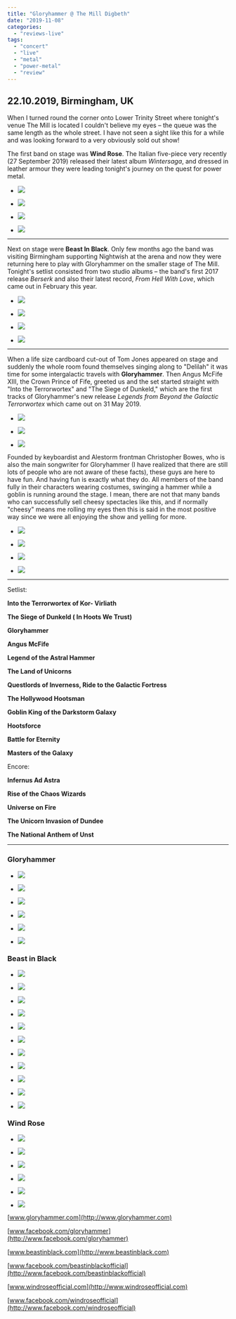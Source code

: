 ```yaml
---
title: "Gloryhammer @ The Mill Digbeth"
date: "2019-11-08"
categories: 
  - "reviews-live"
tags: 
  - "concert"
  - "live"
  - "metal"
  - "power-metal"
  - "review"
---
```


## 22.10.2019, Birmingham, UK

When I turned round the corner onto Lower Trinity Street where tonight's venue The Mill is located I couldn't believe my eyes – the queue was the same length as the whole street. I have not seen a sight like this for a while and was looking forward to a very obviously sold out show!

The first band on stage was **Wind Rose**. The Italian five-piece very recently (27 September 2019) released their latest album _Wintersaga_, and dressed in leather armour they were leading tonight's journey on the quest for power metal.

- ![](https://www.hellbound.ca/wp-content/uploads/2019/11/Wind-Rose01.jpg)
    
- ![](https://www.hellbound.ca/wp-content/uploads/2019/11/Wind-Rose02.jpg)
    
- ![](https://www.hellbound.ca/wp-content/uploads/2019/11/Wind-Rose03.jpg)
    
- ![](https://www.hellbound.ca/wp-content/uploads/2019/11/Wind-Rose.jpg)
    

* * *

Next on stage were **Beast In Black**. Only few months ago the band was visiting Birmingham supporting Nightwish at the arena and now they were returning here to play with Gloryhammer on the smaller stage of The Mill. Tonight's setlist consisted from two studio albums – the band's first 2017 release _Berserk_ and also their latest record, _From Hell With Love_, which came out in February this year.

- ![](https://www.hellbound.ca/wp-content/uploads/2019/11/Beast-In-Black01.jpg)
    
- ![](https://www.hellbound.ca/wp-content/uploads/2019/11/Beast-In-Black02.jpg)
    
- ![](https://www.hellbound.ca/wp-content/uploads/2019/11/Beast-In-Black03.jpg)
    
- ![](https://www.hellbound.ca/wp-content/uploads/2019/11/Beast-In-Black.jpg)
    

* * *

When a life size cardboard cut-out of Tom Jones appeared on stage and suddenly the whole room found themselves singing along to "Delilah" it was time for some intergalactic travels with **Gloryhammer**. Then Angus McFife XIII, the Crown Prince of Fife, greeted us and the set started straight with "Into the Terrorwortex" and "The Siege of Dunkeld," which are the first tracks of Gloryhammer's new release _Legends from Beyond the Galactic Terrorwortex_ which came out on 31 May 2019.

- ![](https://www.hellbound.ca/wp-content/uploads/2019/11/Gloryhammer.jpg)
    
- ![](https://www.hellbound.ca/wp-content/uploads/2019/11/Gloryhammer01.jpg)
    
- ![](https://www.hellbound.ca/wp-content/uploads/2019/11/Gloryhammer02.jpg)
    

Founded by keyboardist and Alestorm frontman Christopher Bowes, who is also the main songwriter for Gloryhammer (I have realized that there are still lots of people who are not aware of these facts), these guys are here to have fun. And having fun is exactly what they do. All members of the band fully in their characters wearing costumes, swinging a hammer while a goblin is running around the stage. I mean, there are not that many bands who can successfully sell cheesy spectacles like this, and if normally "cheesy" means me rolling my eyes then this is said in the most positive way since we were all enjoying the show and yelling for more.

- ![](https://www.hellbound.ca/wp-content/uploads/2019/11/Gloryhammer04.jpg)
    
- ![](https://www.hellbound.ca/wp-content/uploads/2019/11/Gloryhammer05.jpg)
    
- ![](https://www.hellbound.ca/wp-content/uploads/2019/11/Gloryhammer06.jpg)
    
- ![](https://www.hellbound.ca/wp-content/uploads/2019/11/Gloryhammer07.jpg)
    

* * *

Setlist:

**Into the Terrorwortex of Kor- Virliath**

**The Siege of Dunkeld ( In Hoots We Trust)**

**Gloryhammer**

**Angus McFife**

**Legend of the Astral Hammer**

**The Land of Unicorns**

**Questlords of Inverness, Ride to the Galactic Fortress**

**The Hollywood Hootsman**

**Goblin King of the Darkstorm Galaxy**

**Hootsforce**

**Battle for Eternity**

**Masters of the Galaxy**

Encore:

**Infernus Ad Astra**

**Rise of the Chaos Wizards**

**Universe on Fire**

**The Unicorn Invasion of Dundee**

**The National Anthem of Unst**

* * *

### Gloryhammer

- ![](https://www.hellbound.ca/wp-content/uploads/2019/11/Gloryhammer08.jpg)
    
- ![](https://www.hellbound.ca/wp-content/uploads/2019/11/Gloryhammer09.jpg)
    
- ![](https://www.hellbound.ca/wp-content/uploads/2019/11/Gloryhammer10.jpg)
    
- ![](https://www.hellbound.ca/wp-content/uploads/2019/11/Gloryhammer11.jpg)
    
- ![](https://www.hellbound.ca/wp-content/uploads/2019/11/Gloryhammer12.jpg)
    
- ![](https://www.hellbound.ca/wp-content/uploads/2019/11/Gloryhammer13.jpg)
    

### Beast in Black

- ![](https://www.hellbound.ca/wp-content/uploads/2019/11/Beast-In-Black04.jpg)
    
- ![](https://www.hellbound.ca/wp-content/uploads/2019/11/Beast-In-Black05.jpg)
    
- ![](https://www.hellbound.ca/wp-content/uploads/2019/11/Beast-In-Black06.jpg)
    
- ![](https://www.hellbound.ca/wp-content/uploads/2019/11/Beast-In-Black07.jpg)
    
- ![](https://www.hellbound.ca/wp-content/uploads/2019/11/Beast-In-Black08.jpg)
    
- ![](https://www.hellbound.ca/wp-content/uploads/2019/11/Beast-In-Black09.jpg)
    
- ![](https://www.hellbound.ca/wp-content/uploads/2019/11/Beast-In-Black10.jpg)
    
- ![](https://www.hellbound.ca/wp-content/uploads/2019/11/Beast-In-Black11.jpg)
    
- ![](https://www.hellbound.ca/wp-content/uploads/2019/11/Beast-In-Black12.jpg)
    
- ![](https://www.hellbound.ca/wp-content/uploads/2019/11/Beast-In-Black13.jpg)
    
- ![](https://www.hellbound.ca/wp-content/uploads/2019/11/Beast-In-Black14.jpg)
    

### Wind Rose

- ![](https://www.hellbound.ca/wp-content/uploads/2019/11/Wind-Rose04.jpg)
    
- ![](https://www.hellbound.ca/wp-content/uploads/2019/11/Wind-Rose05.jpg)
    
- ![](https://www.hellbound.ca/wp-content/uploads/2019/11/Wind-Rose06.jpg)
    
- ![](https://www.hellbound.ca/wp-content/uploads/2019/11/Wind-Rose07.jpg)
    
- ![](https://www.hellbound.ca/wp-content/uploads/2019/11/Wind-Rose08.jpg)
    
- ![](https://www.hellbound.ca/wp-content/uploads/2019/11/Wind-Rose09.jpg)
    

[www.gloryhammer.com](http://www.gloryhammer.com)

[www.facebook.com/gloryhammer](http://www.facebook.com/gloryhammer)

[www.beastinblack.com](http://www.beastinblack.com)

[www.facebook.com/beastinblackofficial](http://www.facebook.com/beastinblackofficial)

[www.windroseofficial.com](http://www.windroseofficial.com)

[www.facebook.com/windroseofficial](http://www.facebook.com/windroseofficial)
